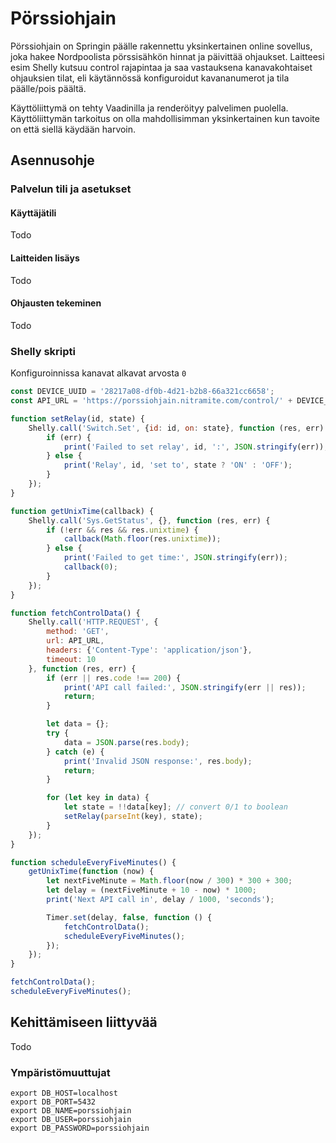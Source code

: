 # Pörssiohjain

Pörssiohjain on Springin päälle rakennettu yksinkertainen online sovellus, joka hakee Nordpoolista pörssisähkön hinnat
ja päivittää ohjaukset. Laitteesi esim Shelly kutsuu control rajapintaa ja saa vastauksena kanavakohtaiset ohjauksien
tilat, eli käytännössä konfiguroidut kavananumerot ja tila päälle/pois päältä.

Käyttöliittymä on tehty Vaadinilla ja renderöityy palvelimen puolella. Käyttöliittymän tarkoitus on olla mahdollisimman
yksinkertainen kun tavoite on että siellä käydään harvoin.

## Asennusohje

### Palvelun tili ja asetukset

#### Käyttäjätili

Todo

#### Laitteiden lisäys

Todo

#### Ohjausten tekeminen

Todo

### Shelly skripti

Konfiguroinnissa kanavat alkavat arvosta `0`

```javascript
const DEVICE_UUID = '28217a08-df0b-4d21-b2b8-66a321cc6658';
const API_URL = 'https://porssiohjain.nitramite.com/control/' + DEVICE_UUID;

function setRelay(id, state) {
    Shelly.call('Switch.Set', {id: id, on: state}, function (res, err) {
        if (err) {
            print('Failed to set relay', id, ':', JSON.stringify(err));
        } else {
            print('Relay', id, 'set to', state ? 'ON' : 'OFF');
        }
    });
}

function getUnixTime(callback) {
    Shelly.call('Sys.GetStatus', {}, function (res, err) {
        if (!err && res && res.unixtime) {
            callback(Math.floor(res.unixtime));
        } else {
            print('Failed to get time:', JSON.stringify(err));
            callback(0);
        }
    });
}

function fetchControlData() {
    Shelly.call('HTTP.REQUEST', {
        method: 'GET',
        url: API_URL,
        headers: {'Content-Type': 'application/json'},
        timeout: 10
    }, function (res, err) {
        if (err || res.code !== 200) {
            print('API call failed:', JSON.stringify(err || res));
            return;
        }

        let data = {};
        try {
            data = JSON.parse(res.body);
        } catch (e) {
            print('Invalid JSON response:', res.body);
            return;
        }

        for (let key in data) {
            let state = !!data[key]; // convert 0/1 to boolean
            setRelay(parseInt(key), state);
        }
    });
}

function scheduleEveryFiveMinutes() {
    getUnixTime(function (now) {
        let nextFiveMinute = Math.floor(now / 300) * 300 + 300;
        let delay = (nextFiveMinute + 10 - now) * 1000;
        print('Next API call in', delay / 1000, 'seconds');

        Timer.set(delay, false, function () {
            fetchControlData();
            scheduleEveryFiveMinutes();
        });
    });
}

fetchControlData();
scheduleEveryFiveMinutes();
```

## Kehittämiseen liittyvää

Todo

### Ympäristömuuttujat

```env
export DB_HOST=localhost
export DB_PORT=5432
export DB_NAME=porssiohjain
export DB_USER=porssiohjain
export DB_PASSWORD=porssiohjain
``` 
